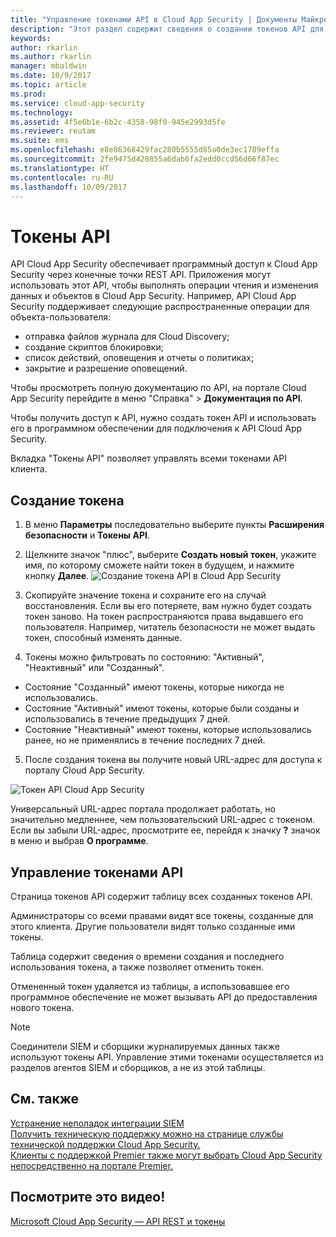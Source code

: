 ```yaml
---
title: "Управление токенами API в Cloud App Security | Документы Майкрософт"
description: "Этот раздел содержит сведения о создании токенов API для Cloud App Security."
keywords: 
author: rkarlin
ms.author: rkarlin
manager: mbaldwin
ms.date: 10/9/2017
ms.topic: article
ms.prod: 
ms.service: cloud-app-security
ms.technology: 
ms.assetid: 4f5e6b1e-6b2c-4358-98f0-945e2993d5fe
ms.reviewer: reutam
ms.suite: ems
ms.openlocfilehash: e8e86368429fac280b5555d85a0de3ec1789effa
ms.sourcegitcommit: 2fe9475d428855a6dab6fa2edd0ccd56d66f87ec
ms.translationtype: HT
ms.contentlocale: ru-RU
ms.lasthandoff: 10/09/2017
---
```

# <a name="api-tokens"></a>Токены API
    
API Cloud App Security обеспечивает программный доступ к Cloud App Security через конечные точки REST API. Приложения могут использовать этот API, чтобы выполнять операции чтения и изменения данных и объектов в Cloud App Security. Например, API Cloud App Security поддерживает следующие распространенные операции для объекта-пользователя:

- отправка файлов журнала для Cloud Discovery;
- создание скриптов блокировки;
- список действий, оповещения и отчеты о политиках;
- закрытие и разрешение оповещений.

Чтобы просмотреть полную документацию по API, на портале Cloud App Security перейдите в меню "Справка" > **Документация по API**.

Чтобы получить доступ к API, нужно создать токен API и использовать его в программном обеспечении для подключения к API Cloud App Security.

Вкладка "Токены API" позволяет управлять всеми токенами API клиента. 


## <a name="generate-a-token"></a>Создание токена

1. В меню **Параметры** последовательно выберите пункты **Расширения безопасности** и **Токены API**.

2. Щелкните значок "плюс", выберите **Создать новый токен**, укажите имя, по которому сможете найти токен в будущем, и нажмите кнопку **Далее**.
![Создание токена API в Cloud App Security](./media/api-token-gen.png)

3. Скопируйте значение токена и сохраните его на случай восстановления. Если вы его потеряете, вам нужно будет создать токен заново. На токен распространяются права выдавшего его пользователя. Например, читатель безопасности не может выдать токен, способный изменять данные.

4. Токены можно фильтровать по состоянию: "Активный", "Неактивный" или "Созданный". 

  - Состояние "Созданный" имеют токены, которые никогда не использовались. 
  - Состояние "Активный" имеют токены, которые были созданы и использовались в течение предыдущих 7 дней. 
  - Состояние "Неактивный" имеют токены, которые использовались ранее, но не применялись в течение последних 7 дней.
5. После создания токена вы получите новый URL-адрес для доступа к порталу Cloud App Security. 

 ![Токен API Cloud App Security](./media/generate-api-token.png)

Универсальный URL-адрес портала продолжает работать, но значительно медленнее, чем пользовательский URL-адрес с токеном. Если вы забыли URL-адрес, просмотрите ее, перейдя к значку **?** значок в меню и выбрав **О программе**.

## <a name="api-token-management"></a>Управление токенами API

Страница токенов API содержит таблицу всех созданных токенов API.

Администраторы со всеми правами видят все токены, созданные для этого клиента. Другие пользователи видят только созданные ими токены.

Таблица содержит сведения о времени создания и последнего использования токена, а также позволяет отменить токен. 

Отмененный токен удаляется из таблицы, а использовавшее его программное обеспечение не может вызывать API до предоставления нового токена. 

> [!NOTE]
> Соединители SIEM и сборщики журналируемых данных также используют токены API. Управление этими токенами осуществляется из разделов агентов SIEM и сборщиков, а не из этой таблицы. 





## <a name="see-also"></a>См. также  
[Устранение неполадок интеграции SIEM](troubleshooting-siem.md)   
[Получить техническую поддержку можно на странице службы технической поддержки Cloud App Security.](http://support.microsoft.com/oas/default.aspx?prid=16031)   
[Клиенты с поддержкой Premier также могут выбрать Cloud App Security непосредственно на портале Premier.](https://premier.microsoft.com/)  

## <a name="check-out-this-video"></a>Посмотрите это видео!
[Microsoft Cloud App Security — API REST и токены](https://channel9.msdn.com/Shows/Microsoft-Security/Microsoft-Cloud-App-Security--REST-APIs-and-Tokens)  